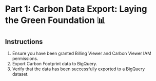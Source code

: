 # Part 1: Carbon Data Export: Laying the Green Foundation 📊

## Instructions

1.  Ensure you have been granted Billing Viewer and Carbon Viewer IAM permissions.
2.  Export Carbon Footprint data to BigQuery.
3.  Verify that the data has been successfully exported to a BigQuery dataset.
